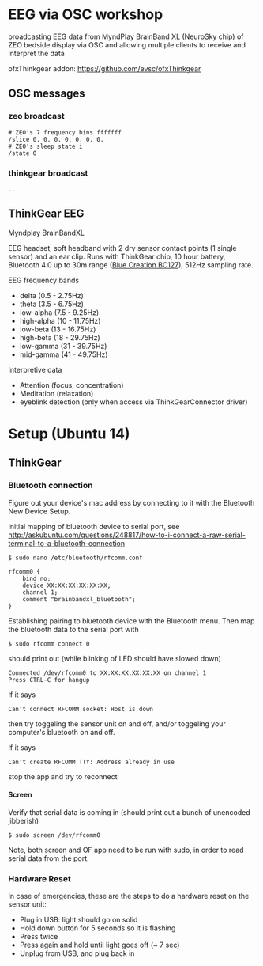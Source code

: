 
# EEG via OSC workshop

broadcasting EEG data from MyndPlay BrainBand XL (NeuroSky chip) of ZEO bedside display via OSC and allowing multiple clients to receive and interpret the data


ofxThinkgear addon: https://github.com/evsc/ofxThinkgear


## OSC messages

### zeo broadcast

	# ZEO's 7 frequency bins fffffff
	/slice 0. 0. 0. 0. 0. 0. 0. 
	# ZEO's sleep state i
	/state 0

### thinkgear broadcast

	... 


## ThinkGear EEG

Myndplay BrainBandXL

EEG headset, soft headband with 2 dry sensor contact points (1 single sensor) and an ear clip. Runs with ThinkGear chip, 10 hour battery, Bluetooth 4.0 up to 30m range ([Blue Creation BC127](http://www.bluecreation.com/product_info.php?products_id=38)), 512Hz sampling rate.


EEG frequency bands  

* delta (0.5 - 2.75Hz)
* theta (3.5 - 6.75Hz)
* low-alpha (7.5 - 9.25Hz)
* high-alpha (10 - 11.75Hz)
* low-beta (13 - 16.75Hz)
* high-beta (18 - 29.75Hz)
* low-gamma (31 - 39.75Hz)
* mid-gamma (41 - 49.75Hz)


Interpretive data

* Attention (focus, concentration)
* Meditation (relaxation)
* eyeblink detection (only when access via ThinkGearConnector driver)



# Setup (Ubuntu 14)

## ThinkGear

### Bluetooth connection

Figure out your device's mac address by connecting to it with the Bluetooth New Device Setup.  

Initial mapping of bluetooth device to serial port, see http://askubuntu.com/questions/248817/how-to-i-connect-a-raw-serial-terminal-to-a-bluetooth-connection

	$ sudo nano /etc/bluetooth/rfcomm.conf 

	rfcomm0 {
		bind no;
		device XX:XX:XX:XX:XX:XX;
		channel	1;
		comment "brainbandxl_bluetooth";
	}

Establishing pairing to bluetooth device with the Bluetooth menu. Then map the bluetooth data to the serial port with 

	$ sudo rfcomm connect 0


should print out (while blinking of LED should have slowed down)

	Connected /dev/rfcomm0 to XX:XX:XX:XX:XX:XX on channel 1
	Press CTRL-C for hangup

If it says
	
	Can't connect RFCOMM socket: Host is down

then try toggeling the sensor unit on and off, and/or toggeling your computer's bluetooth on and off. 

If it says

	Can't create RFCOMM TTY: Address already in use

stop the app and try to reconnect


#### Screen

Verify that serial data is coming in (should print out a bunch of unencoded jibberish)

	$ sudo screen /dev/rfcomm0

Note, both screen and OF app need to be run with sudo, in order to read serial data from the port. 




### Hardware Reset

In case of emergencies, these are the steps to do a hardware reset on the sensor unit:

* Plug in USB: light should go on solid
* Hold down button for 5 seconds so it is flashing
* Press twice
* Press again and hold until light goes off (~ 7 sec)
* Unplug from USB, and plug back in